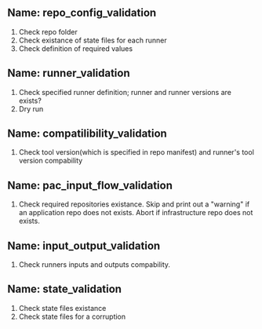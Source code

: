 ## Name: repo_config_validation

  1. Check repo folder
  2. Check existance of state files for each runner 
  3. Check definition of required values


## Name: runner_validation
1. Check specified runner definition; runner and runner versions are exists?
2. Dry run

## Name: compatilibility_validation
1. Check tool version(which is specified in repo manifest) and runner's tool version compability

## Name: pac_input_flow_validation
1. Check required repositories existance. Skip and print out a "warning" if an application repo does not exists. Abort if infrastructure repo does not exists.

## Name: input_output_validation
1. Check runners inputs and outputs compability.

## Name: state_validation
1. Check state files existance
2. Check state files for a corruption